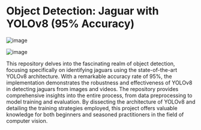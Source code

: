 # Object Detection: Jaguar with YOLOv8 (95% Accuracy)

![image](https://github.com/aminebkk/Object-Detection-Jaguar-with-YOLOv8-95-Accuracy-/assets/68397537/733b4e2a-ca36-4ee8-b6cd-49c49a5881be)

![image](https://github.com/aminebkk/Object-Detection-Jaguar-with-YOLOv8-95-Accuracy-/assets/68397537/0353d37f-0612-4c96-9ef2-13c096059bcb)




This repository delves into the fascinating realm of object detection, focusing specifically on identifying jaguars using the state-of-the-art YOLOv8 architecture. With a remarkable accuracy rate of 95%, the implementation demonstrates the robustness and effectiveness of YOLOv8 in detecting jaguars from images and videos. The repository provides comprehensive insights into the entire process, from data preprocessing to model training and evaluation. By dissecting the architecture of YOLOv8 and detailing the training strategies employed, this project offers valuable knowledge for both beginners and seasoned practitioners in the field of computer vision.
